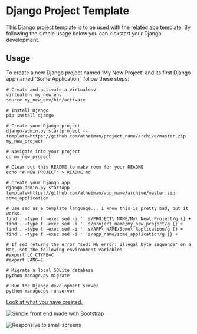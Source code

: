 # Django Project Template

This Django project template is to be used with the [related app template](https://github.com/atheiman/app_name). By following the simple usage below you can kickstart your Django development.

## Usage

To create a new Django project named 'My New Project' and its first Django app named 'Some Application', follow these steps:

```shell
# Create and activate a virtualenv
virtualenv my_new_env
source my_new_env/bin/activate

# Install Django
pip install django

# Create your Django project
django-admin.py startproject --template=https://github.com/atheiman/project_name/archive/master.zip my_new_project

# Navigate into your project
cd my_new_project

# Clear out this README to make room for your README
echo "# NEW PROJECT" > README.md

# Create your Django app
django-admin.py startapp --template=https://github.com/atheiman/app_name/archive/master.zip some_application

# Use sed as a template language... I know this is pretty bad, but it works.
find . -type f -exec sed -i '' s/PROJECT\ NAME/My\ New\ Project/g {} +
find . -type f -exec sed -i '' s/project_name/my_new_project/g {} +
find . -type f -exec sed -i '' s/APP\ NAME/Some\ Application/g {} +
find . -type f -exec sed -i '' s/app_name/some_application/g {} +

# If sed returns the error "sed: RE error: illegal byte sequence" on a Mac, set the following environment variables
#export LC_CTYPE=C 
#export LANG=C

# Migrate a local SQLite database
python manage.py migrate

# Run the Django development server
python manage.py runserver
```

[Look at what you have created.](http://127.0.0.1:8000/some_application/)

![Simple front end made with Bootstrap](http://i.imgur.com/4eOf1oH.png)

![Responsive to small screens](http://i.imgur.com/Yx2wf2e.png)
